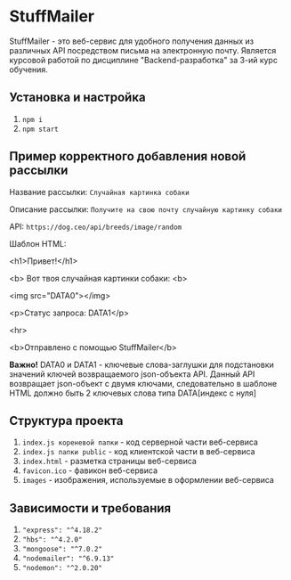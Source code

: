 # StuffMailer
StuffMailer - это веб-сервис для удобного получения данных из различных API посредством письма на электронную почту. Является курсовой работой по дисциплине "Backend-разработка" за 3-ий курс обучения.
## Установка и настройка
1. `npm i`
2. `npm start`
## Пример корректного добавления новой рассылки
Название рассылки: `Случайная картинка собаки`

Описание рассылки: `Получите на свою почту случайную картинку собаки`

API: `https://dog.ceo/api/breeds/image/random`

Шаблон HTML:

\<h1>Привет!\</h1>

\<b> Вот твоя случайная картинки собаки: \<b>

\<img src="DATA0">\</img>

\<p>Статус запроса: DATA1\</p>

\<hr>

\<b>Отправлено с помощью StuffMailer\</b>

__Важно!__  DATA0 и DATA1 - ключевые слова-заглушки для подстановки значений ключей возвращаемого json-объекта API. Данный API возвращает json-объект с двумя ключами, следовательно в шаблоне HTML должно быть 2 ключевых слова типа DATA[индекс с нуля]

## Структура проекта
1. `index.js кореневой папки` - код серверной части веб-сервиса
2. `index.js папки public` - код клиентской части в веб-сервиса
3. `index.html` - разметка страницы веб-сервиса
4. `favicon.ico` - фавикон веб-сервиса
5. `images` - изображения, используемые в оформлении веб-сервиса

## Зависимости и требования

1. `"express": "^4.18.2"`
2. `"hbs": "^4.2.0"`
3. `"mongoose": "^7.0.2"`
4. `"nodemailer": "^6.9.13"`
5. `"nodemon": "^2.0.20"`

